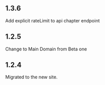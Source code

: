 ## 1.3.6

Add explicit rateLimit to api chapter endpoint

## 1.2.5

Change to Main Domain from Beta one

## 1.2.4

Migrated to the new site.
